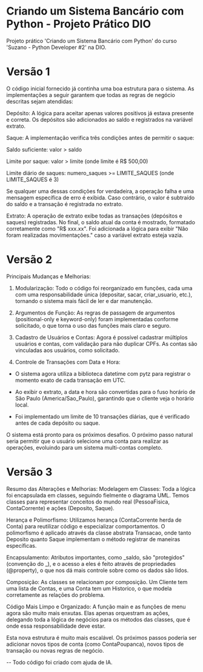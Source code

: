 # Criando um Sistema Bancário com Python - Projeto Prático DIO
Projeto prático 'Criando um Sistema Bancário com Python' do curso 'Suzano - Python Developer #2' na DIO. 

# Versão 1
O código inicial fornecido já continha uma boa estrutura para o sistema. As implementações a seguir garantem que todas as regras de negócio descritas sejam atendidas:

Depósito: A lógica para aceitar apenas valores positivos já estava presente e correta. Os depósitos são adicionados ao saldo e registrados na variável extrato.

Saque: A implementação verifica três condições antes de permitir o saque:

Saldo suficiente: valor > saldo

Limite por saque: valor > limite (onde limite é R$ 500,00)

Limite diário de saques: numero_saques >= LIMITE_SAQUES (onde LIMITE_SAQUES é 3)

Se qualquer uma dessas condições for verdadeira, a operação falha e uma mensagem específica de erro é exibida. Caso contrário, o valor é subtraído do saldo e a transação é registrada no extrato.

Extrato: A operação de extrato exibe todas as transações (depósitos e saques) registradas. No final, o saldo atual da conta é mostrado, formatado corretamente como "R$ xxx.xx". Foi adicionada a lógica para exibir "Não foram realizadas movimentações." caso a variável extrato esteja vazia.

# Versão 2

Principais Mudanças e Melhorias:
1. Modularização: Todo o código foi reorganizado em funções, cada uma com uma responsabilidade única (depositar, sacar, criar_usuario, etc.), tornando o sistema mais fácil de ler e dar manutenção.

2. Argumentos de Função: As regras de passagem de argumentos (positional-only e keyword-only) foram implementadas conforme solicitado, o que torna o uso das funções mais claro e seguro.

3. Cadastro de Usuários e Contas: Agora é possível cadastrar múltiplos usuários e contas, com validação para não duplicar CPFs. As contas são vinculadas aos usuários, como solicitado.

4. Controle de Transações com Data e Hora:

 - O sistema agora utiliza a biblioteca datetime com pytz para registrar o momento exato de cada transação em UTC.

 - Ao exibir o extrato, a data e hora são convertidas para o fuso horário de São Paulo (America/Sao_Paulo), garantindo que o cliente veja o horário local.

 - Foi implementado um limite de 10 transações diárias, que é verificado antes de cada depósito ou saque.

O sistema está pronto para os próximos desafios. O próximo passo natural seria permitir que o usuário selecione uma conta para realizar as operações, evoluindo para um sistema multi-contas completo.

# Versão 3

Resumo das Alterações e Melhorias:
Modelagem em Classes: Toda a lógica foi encapsulada em classes, seguindo fielmente o diagrama UML. Temos classes para representar conceitos do mundo real (PessoaFisica, ContaCorrente) e ações (Deposito, Saque).

Herança e Polimorfismo: Utilizamos herança (ContaCorrente herda de Conta) para reutilizar código e especializar comportamentos. O polimorfismo é aplicado através da classe abstrata Transacao, onde tanto Deposito quanto Saque implementam o método registrar de maneiras específicas.

Encapsulamento: Atributos importantes, como _saldo, são "protegidos" (convenção do _), e o acesso a eles é feito através de propriedades (@property), o que nos dá mais controle sobre como os dados são lidos.

Composição: As classes se relacionam por composição. Um Cliente tem uma lista de Contas, e uma Conta tem um Historico, o que modela corretamente as relações do problema.

Código Mais Limpo e Organizado: A função main e as funções de menu agora são muito mais enxutas. Elas apenas orquestram as ações, delegando toda a lógica de negócios para os métodos das classes, que é onde essa responsabilidade deve estar.

Esta nova estrutura é muito mais escalável. Os próximos passos poderia ser adicionar novos tipos de conta (como ContaPoupanca), novos tipos de transação ou novas regras de negócio.

--
Todo código foi criado com ajuda de IA.
